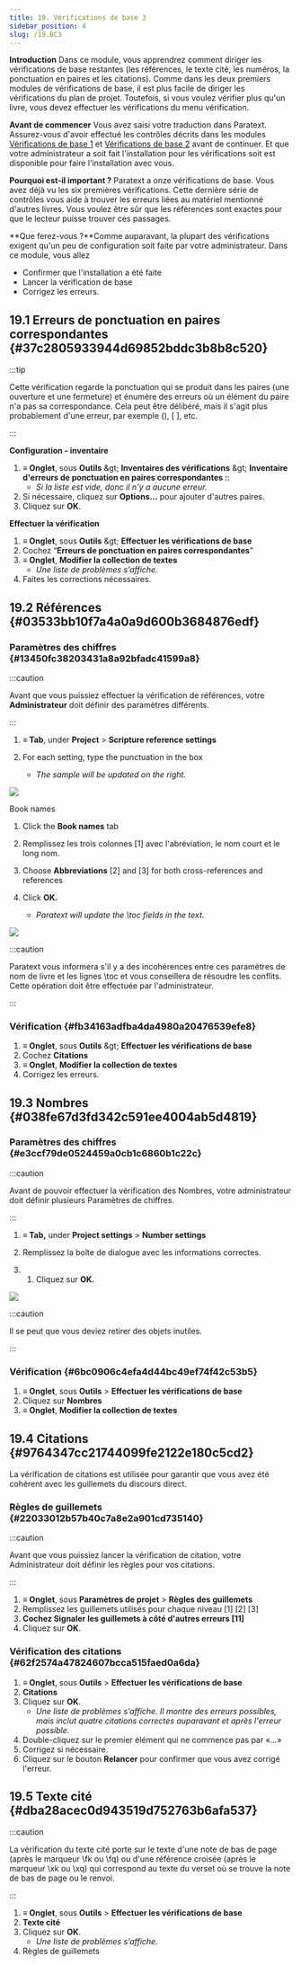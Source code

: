```yaml
---
title: 19. Vérifications de base 3
sidebar_position: 4
slug: /19.BC3
---
```




**Introduction** Dans ce module, vous apprendrez comment diriger les vérifications de base restantes (les références, le texte cité, les numéros, la ponctuation en paires et les citations). Comme dans les deux premiers modules de vérifications de base, il est plus facile de diriger les vérifications du plan de projet. Toutefois, si vous voulez vérifier plus qu'un livre, vous devez effectuer les vérifications du menu vérification.


**Avant de commencer**  Vous avez saisi votre traduction dans Paratext. Assurez-vous d'avoir effectué les contrôles décrits dans les modules [Vérifications de base 1](https://sillsdev.github.io/paratext-manual/5.BC1) et [Vérifications de base 2](https://sillsdev.github.io/paratext-manual/12.BC2) avant de continuer. Et que votre administrateur a soit fait l'installation pour les vérifications soit est disponible pour faire l'installation avec vous.


**Pourquoi est-il important ?** Paratext a onze vérifications de base. Vous avez déjà vu les six premières vérifications. Cette dernière série de contrôles vous aide à trouver les erreurs liées au matériel mentionné d'autres livres. Vous voulez être sûr que les références sont exactes pour que le lecteur puisse trouver ces passages.


**Que ferez-vous ?**Comme auparavant, la plupart des vérifications exigent qu'un peu de configuration soit faite par votre administrateur. Dans ce module, vous allez

- Confirmer que l'installation a été faite
- Lancer la vérification de base
- Corrigez les erreurs.

## 19.1 Erreurs de ponctuation en paires correspondantes {#37c2805933944d69852bddc3b8b8c520}


:::tip

Cette vérification regarde la ponctuation qui se produit dans les paires (une ouverture et une fermeture) et énumère des erreurs où un élément du paire n'a pas sa correspondance. Cela peut être délibéré, mais il s'agit plus probablement d'une erreur, par exemple (), [ ], etc.

:::




**Configuration - inventaire**

1. **≡ Onglet**, sous **Outils** \&gt; **Inventaires des vérifications** \&gt; **Inventaire d'erreurs de ponctuation en paires correspondantes :**:
    - _Si la liste est vide, donc il n'y a aucune erreur._
2. Si nécessaire, cliquez sur **Options…** pour ajouter d'autres paires.
3. Cliquez sur **OK**.

**Effectuer  la vérification**

1. **≡ Onglet**, sous **Outils** \&gt; **Effectuer les vérifications de base**
2. Cochez “**Erreurs de ponctuation en paires correspondantes**”
3. **≡ Onglet**, **Modifier la collection de textes**  
    - _Une liste de problèmes s’affiche._
4. Faites les corrections nécessaires.

## 19.2 Références {#03533bb10f7a4a0a9d600b3684876edf}


### Paramètres des chiffres {#13450fc38203431a8a92bfadc41599a8}


:::caution

Avant que vous puissiez effectuer la vérification de références, votre **Administrateur** doit définir des paramètres différents.

:::




<div class='notion-row'>
<div class='notion-column' style={{width: 'calc((100% - (min(32px, 4vw) * 1)) * 0.4375)'}}>

1. **≡ Tab**, under **Project** > **Scripture reference settings**

2. For each setting, type the punctuation in the box
    - _The sample will be updated on the right._

</div><div className='notion-spacer'></div>

<div class='notion-column' style={{width: 'calc((100% - (min(32px, 4vw) * 1)) * 0.5625)'}}>


![](./1019021315.png)


</div><div className='notion-spacer'></div>
</div>


<div class='notion-row'>
<div class='notion-column' style={{width: 'calc((100% - (min(32px, 4vw) * 1)) * 0.4375)'}}>


Book names


1. Click the **Book names** tab

2. Remplissez les trois colonnes [1] avec l'abréviation, le nom court et le long nom.

3. Choose **Abbreviations** [2] and [3] for both cross-references and references

4. Click **OK.**
    - _Paratext will update the \toc fields in the text._

</div><div className='notion-spacer'></div>

<div class='notion-column' style={{width: 'calc((100% - (min(32px, 4vw) * 1)) * 0.5625)'}}>


![](./1209414794.png)


</div><div className='notion-spacer'></div>
</div>

:::caution

 Paratext vous informera s'il y a des incohérences entre ces paramètres de nom de livre et les lignes \toc et vous conseillera de résoudre les conflits. Cette opération doit être effectuée par l'administrateur.

:::




### Vérification {#fb34163adfba4da4980a20476539efe8}

1. **≡ Onglet**, sous **Outils** \&gt; **Effectuer les vérifications de base**
2. Cochez **Citations**
3. **≡ Onglet**, **Modifier la collection de textes**  
4. Corrigez les erreurs.

## 19.3 Nombres {#038fe67d3fd342c591ee4004ab5d4819}


### Paramètres des chiffres {#e3ccf79de0524459a0cb1c6860b1c22c}


:::caution

Avant de pouvoir effectuer la vérification des Nombres, votre administrateur doit définir plusieurs Paramètres de chiffres.

:::




<div class='notion-row'>
<div class='notion-column' style={{width: 'calc((100% - (min(32px, 4vw) * 1)) * 0.5)'}}>

1. **≡ Tab,** under **Project settings** > **Number settings**

2. Remplissez la boîte de dialogue avec les informations correctes.

3. 1. Cliquez sur **OK.**

</div><div className='notion-spacer'></div>

<div class='notion-column' style={{width: 'calc((100% - (min(32px, 4vw) * 1)) * 0.5)'}}>


![](./11100284.png)


</div><div className='notion-spacer'></div>
</div>

:::caution

Il se peut que vous deviez retirer des objets inutiles.

:::




### Vérification {#6bc0906c4efa4d44bc49ef74f42c53b5}

1. **≡ Onglet**, sous **Outils** &gt; **Effectuer les vérifications de base**
2. Cliquez sur **Nombres**
3. **≡ Onglet**, **Modifier la collection de textes**  

## 19.4 Citations {#9764347cc21744099fe2122e180c5cd2}


La vérification de citations est utilisée pour garantir que vous avez été cohérent avec les guillemets du discours direct.


### Règles de guillemets {#22033012b57b40c7a8e2a901cd735140}


:::caution

Avant que vous puissiez lancer la vérification de citation, votre Administrateur doit définir les règles pour vos citations.

:::



1. **≡ Onglet**, sous **Paramètres de projet** &gt; **Règles des guillemets**
2. Remplissez les guillemets utilisés pour chaque niveau \[1\] \[2\] [3]
3. **Cochez Signaler les guillemets à côté d'autres erreurs [11]**
4. Cliquez sur **OK**.

### Vérification des citations {#62f2574a47824607bcca515faed0a6da}

1. **≡ Onglet**, sous **Outils** &gt; **Effectuer les vérifications de base**
2. **Citations**
3. Cliquez sur **OK**.
    - _Une liste de problèmes s’affiche. Il montre des erreurs possibles, mais inclut quatre citations correctes auparavant et après l'erreur possible._
4. Double-cliquez sur le premier élément qui ne commence pas par «…»
5. Corrigez si nécessaire.
6. Cliquez sur le bouton **Relancer** pour confirmer que vous avez corrigé l'erreur.

## 19.5 Texte cité {#dba28acec0d943519d752763b6afa537}


:::caution

La vérification du texte cité porte sur le texte d'une note de bas de page (après le marqueur \fk ou \fq) ou d'une référence croisée (après le marqueur \xk ou \xq) qui correspond au texte du verset où se trouve la note de bas de page ou le renvoi.

:::



1. **≡ Onglet**, sous **Outils** &gt; **Effectuer les vérifications de base**
2. **Texte cité**
3. Cliquez sur **OK**.
    - _Une liste de problèmes s’affiche._
4. Règles de guillemets
